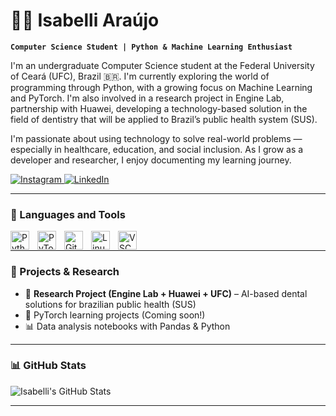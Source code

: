 # 👩‍💻 Isabelli Araújo

**`Computer Science Student | Python & Machine Learning Enthusiast`**

I'm an undergraduate Computer Science student at the Federal University of Ceará (UFC), Brazil 🇧🇷. I'm currently exploring the world of programming through Python, with a growing focus on Machine Learning and PyTorch. I'm also involved in a research project in Engine Lab, partnership with Huawei, developing a technology-based solution in the field of dentistry that will be applied to Brazil’s public health system (SUS).

I'm passionate about using technology to solve real-world problems — especially in healthcare, education, and social inclusion. As I grow as a developer and researcher, I enjoy documenting my learning journey.

<p align="left">
   <a href="https://www.instagram.com/your_instagram">
      <img alt="Instagram" title="Follow me on Instagram" src="https://img.shields.io/badge/@your_instagram-E4405F?style=for-the-badge&logo=instagram&logoColor=white"/>
   </a>
   <a href="https://www.linkedin.com/in/your_linkedin">
      <img alt="LinkedIn" title="Connect with me on LinkedIn" src="https://img.shields.io/badge/LinkedIn-0077B5?style=for-the-badge&logo=linkedin&logoColor=white"/>
   </a>
</p>

---

### 🧰 Languages and Tools

<img align="left" alt="Python" width="30px" style="padding-right:10px;" src="https://cdn.jsdelivr.net/gh/devicons/devicon/icons/python/python-plain.svg"/>
<img align="left" alt="PyTorch" width="30px" style="padding-right:10px;" src="https://cdn.jsdelivr.net/gh/devicons/devicon/icons/pytorch/pytorch-original.svg" />
<img align="left" alt="Git" width="30px" style="padding-right:10px;" src="https://cdn.jsdelivr.net/gh/devicons/devicon/icons/git/git-original.svg" />
<img align="left" alt="Linux" width="30px" style="padding-right:10px;" src="https://cdn.jsdelivr.net/gh/devicons/devicon/icons/linux/linux-original.svg" />
<img align="left" alt="VSCode" width="30px" style="padding-right:10px;" src="https://cdn.jsdelivr.net/gh/devicons/devicon/icons/vscode/vscode-original.svg" />
<br />

---

### 🚀 Projects & Research

- 🔬 **Research Project (Engine Lab + Huawei + UFC)** – AI-based dental solutions for brazilian public health (SUS)
- 🤖 PyTorch learning projects (Coming soon!)
- 📊 Data analysis notebooks with Pandas & Python

---

### 📊 GitHub Stats

![Isabelli's GitHub Stats](https://github-readme-stats.vercel.app/api?username=IsabelliPinho&show_icons=true&theme=gruvbox)

---

